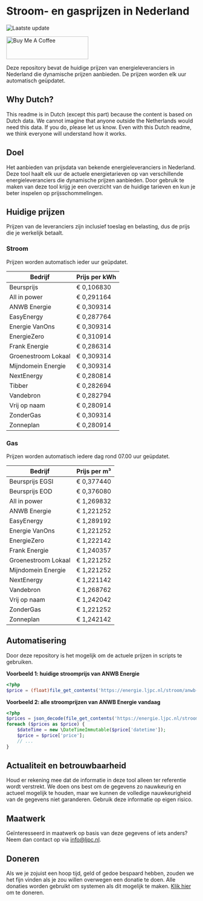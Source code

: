 # Stroom- en gasprijzen in Nederland

![Laatste update](https://img.shields.io/badge/laatste%20update-2024--10--19%2017%3A01%20CET-brightgreen)

<a href="https://www.buymeacoffee.com/Lars-" target="_blank"><img src="https://cdn.buymeacoffee.com/buttons/v2/default-orange.png" alt="Buy Me A Coffee" height="60" style="height: 60px !important;width: 217px !important;" ></a>

Deze repository bevat de huidige prijzen van energieleveranciers in Nederland die dynamische prijzen aanbieden. De prijzen worden elk uur automatisch geüpdatet.

## Why Dutch?

This readme is in Dutch (except this part) because the content is based on Dutch data. We cannot imagine that anyone outside the Netherlands would need this data. If you do, please let us know. Even with this Dutch readme, we think
everyone will understand how it works.

## Doel

Het aanbieden van prijsdata van bekende energieleveranciers in Nederland. Deze tool haalt elk uur de actuele energietarieven op van verschillende energieleveranciers die dynamische prijzen aanbieden. Door gebruik te maken van deze tool
krijg je een overzicht van de huidige tarieven en kun je beter inspelen op prijsschommelingen.

## Huidige prijzen

Prijzen van de leveranciers zijn inclusief toeslag en belasting, dus de prijs die je werkelijk betaalt.

### Stroom

Prijzen worden automatisch ieder uur geüpdatet.

 Bedrijf | Prijs per kWh 
---------|---------------
Beursprijs | € 0,106830
All in power | € 0,291164
ANWB Energie | € 0,309314
EasyEnergy | € 0,287764
Energie VanOns | € 0,309314
EnergieZero | € 0,310914
Frank Energie | € 0,286314
Groenestroom Lokaal | € 0,309314
Mijndomein Energie | € 0,309314
NextEnergy | € 0,280814
Tibber | € 0,282694
Vandebron | € 0,282794
Vrij op naam | € 0,280914
ZonderGas | € 0,309314
Zonneplan | € 0,280914


### Gas

Prijzen worden automatisch iedere dag rond 07.00 uur geüpdatet.

 Bedrijf | Prijs per m³ 
---------|--------------
Beursprijs EGSI | € 0,377440
Beursprijs EOD | € 0,376080
All in power | € 1,269832
ANWB Energie | € 1,221252
EasyEnergy | € 1,289192
Energie VanOns | € 1,221252
EnergieZero | € 1,222142
Frank Energie | € 1,240357
Groenestroom Lokaal | € 1,221252
Mijndomein Energie | € 1,221252
NextEnergy | € 1,221142
Vandebron | € 1,268762
Vrij op naam | € 1,242042
ZonderGas | € 1,221252
Zonneplan | € 1,242142


## Automatisering

Door deze repository is het mogelijk om de actuele prijzen in scripts te gebruiken.

**Voorbeeld 1: huidige stroomprijs van ANWB Energie**

```php
<?php
$price = (float)file_get_contents('https://energie.ljpc.nl/stroom/anwb-energie-nu.txt');

```

**Voorbeeld 2: alle stroomprijzen van ANWB Energie vandaag**

```php
<?php
$prices = json_decode(file_get_contents('https://energie.ljpc.nl/stroom/all-in-power-vandaag.json'),true);
foreach ($prices as $price) {
    $dateTime = new \DateTimeImmutable($price['datetime']);
    $price = $price['price'];
    // ...
}
```

## Actualiteit en betrouwbaarheid

Houd er rekening mee dat de informatie in deze tool alleen ter referentie wordt verstrekt. We doen ons best om de gegevens zo nauwkeurig en actueel mogelijk te houden, maar we kunnen de volledige nauwkeurigheid van de gegevens niet
garanderen. Gebruik deze informatie op eigen risico.

## Maatwerk

Geïnteresseerd in maatwerk op basis van deze gegevens of iets anders? Neem dan contact op
via [info@ljpc.nl](mailto:info@ljpc.nl?subject=Energie%20prijzen).

## Doneren

Als we je zojuist een hoop tijd, geld of gedoe bespaard hebben, zouden we het fijn vinden als je zou willen overwegen een
donatie te doen. Alle donaties worden gebruikt om systemen als dit mogelijk te
maken. [Klik hier](https://www.buymeacoffee.com/Lars-) om te doneren.
